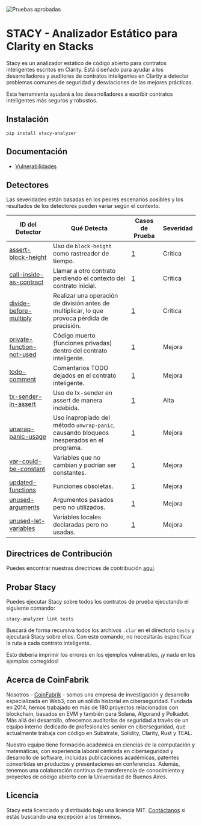 ![Pruebas aprobadas](https://github.com/coinfabrik/stacy/actions/workflows/test.yml/badge.svg)

# STACY - Analizador Estático para Clarity en Stacks

Stacy es un analizador estático de código abierto para contratos inteligentes escritos en Clarity. Está diseñado para ayudar a los desarrolladores y auditores de contratos inteligentes en Clarity a detectar problemas comunes de seguridad y desviaciones de las mejores prácticas.

Esta herramienta ayudará a los desarrolladores a escribir contratos inteligentes más seguros y robustos.

## Instalación

```shell
pip install stacy-analyzer
```

## Documentación

- [Vulnerabilidades](https://github.com/CoinFabrik/stacy/tree/main/docs/vulnerabilities)

## Detectores

Las severidades están basadas en los peores escenarios posibles y los resultados de los detectores pueden variar según el contexto.

| ID del Detector                                                                                                                | Qué Detecta                                                                                                                                                                                               | Casos de Prueba                                                                                                                                                                                                                                          | Severidad   |
|--------------------------------------------------------------------------------------------------------------------------------| --------------------------------------------------------------------------------------------------------------------------------------------------------------------------------------------------------- | -------------------------------------------------------------------------------------------------------------------------------------------------------------------------------------------------------------------------------------------------------- | ----------- |
| [assert-block-height](https://github.com/CoinFabrik/stacy/blob/main/docs/vulnerabilities/1-assert-block-height.md)             | Uso de `block-height` como rastreador de tiempo.                                                                                                                 | [1](https://github.com/CoinFabrik/stacy/tree/main/tests/assert_block_height)                                                                                                                                                                              | Crítica     |
| [call-inside-as-contract](https://github.com/CoinFabrik/stacy/blob/main/docs/vulnerabilities/2-call-inside-as-contract.md)     | Llamar a otro contrato perdiendo el contexto del contrato inicial.                                                                                                 | [1](https://github.com/CoinFabrik/stacy/tree/main/tests/call_inside_as_contract)                                                                                                                                                                         | Crítica     |
| [divide-before-multiply](https://github.com/CoinFabrik/stacy/blob/main/docs/vulnerabilities/3-divide-before-multiply.md)       | Realizar una operación de división antes de multiplicar, lo que provoca pérdida de precisión.                                                                      | [1](https://github.com/CoinFabrik/stacy/tree/main/tests/divide_before_multiply)                                                                                                                                                                          | Crítica     |
| [private-function-not-used](https://github.com/CoinFabrik/stacy/blob/main/docs/vulnerabilities/4-private-function-not-used.md) | Código muerto (funciones privadas) dentro del contrato inteligente.                                                                                               | [1](https://github.com/CoinFabrik/stacy/tree/main/tests/private_function_not_used)                                                                                                                                                                       | Mejora      |
| [todo-comment](https://github.com/CoinFabrik/stacy/blob/main/docs/vulnerabilities/5-todo-comment.md)                          | Comentarios TODO dejados en el contrato inteligente.                                                                                                              | [1](https://github.com/CoinFabrik/stacy/tree/main/tests/todo_comment)                                                                                                                                                                                    | Mejora      |
| [tx-sender-in-assert](https://github.com/CoinFabrik/stacy/blob/main/docs/vulnerabilities/6-tx-sender-in-assert.md)             | Uso de tx-sender en assert de manera indebida.                                                                                                                     | [1](https://github.com/CoinFabrik/stacy/tree/main/tests/tx_sender_in_assert)                                                                                                                                                                             | Alta        |
| [unwrap-panic-usage](https://github.com/CoinFabrik/stacy/blob/main/docs/vulnerabilities/7-unwrap-panic-usage.md)               | Uso inapropiado del método `unwrap-panic`, causando bloqueos inesperados en el programa.                                                                           | [1](https://github.com/CoinFabrik/stacy/tree/main/tests/unwrap_panic_usage)                                                                                                                                                                              | Mejora      |
| [var-could-be-constant](https://github.com/CoinFabrik/stacy/blob/main/docs/vulnerabilities/8-var-could-be-constant.md)         | Variables que no cambian y podrían ser constantes.                                                                                                                | [1](https://github.com/CoinFabrik/stacy/tree/main/tests/var_could_be_constant)                                                                                                                                                                           | Mejora      |
| [updated-functions](https://github.com/CoinFabrik/stacy/blob/main/docs/vulnerabilities/9-updated-functions.md)                 | Funciones obsoletas.                                                                                                                                               | [1](https://github.com/CoinFabrik/stacy/tree/main/tests/updated_functions)                                                                                                                                                                               | Mejora      |
| [unused-arguments](https://github.com/CoinFabrik/stacy/blob/main/docs/vulnerabilities/10-unused-arguments.md)                  | Argumentos pasados pero no utilizados.                                                                                                                             | [1](https://github.com/CoinFabrik/stacy/tree/main/tests/unused_arguments)                                                                                                                                                                                | Mejora      |
| [unused-let-variables](https://github.com/CoinFabrik/stacy/blob/main/docs/vulnerabilities/11-unused-let-variables.md)          | Variables locales declaradas pero no usadas.                                                                                                                       | [1](https://github.com/CoinFabrik/stacy/tree/main/tests/unused_let_variables)                                                                                                                                                                            | Mejora      |

## Directrices de Contribución

Puedes encontrar nuestras directrices de contribución [aquí](https://github.com/CoinFabrik/stacy/tree/main/docs/contribution_guidelines/contribute.md).

## Probar Stacy

Puedes ejecutar Stacy sobre todos los contratos de prueba ejecutando el siguiente comando:

```shell
stacy-analyzer lint tests
```

Buscará de forma recursiva todos los archivos `.clar` en el directorio `tests` y ejecutará Stacy sobre ellos. Con este comando, no necesitarás especificar la ruta a cada contrato inteligente.

Esto debería imprimir los errores en los ejemplos vulnerables, ¡y nada en los ejemplos corregidos!

## Acerca de CoinFabrik

Nosotros - [CoinFabrik](https://www.coinfabrik.com/) - somos una empresa de investigación y desarrollo especializada en Web3, con un sólido historial en ciberseguridad. Fundada en 2014, hemos trabajado en más de 180 proyectos relacionados con blockchain, basados en EVM y también para Solana, Algorand y Polkadot. Más allá del desarrollo, ofrecemos auditorías de seguridad a través de un equipo interno dedicado de profesionales senior en ciberseguridad, que actualmente trabaja con código en Substrate, Solidity, Clarity, Rust y TEAL.

Nuestro equipo tiene formación académica en ciencias de la computación y matemáticas, con experiencia laboral centrada en ciberseguridad y desarrollo de software, incluidas publicaciones académicas, patentes convertidas en productos y presentaciones en conferencias. Además, tenemos una colaboración continua de transferencia de conocimiento y proyectos de código abierto con la Universidad de Buenos Aires.

## Licencia

Stacy está licenciado y distribuido bajo una licencia MIT. [Contáctanos](https://www.coinfabrik.com/) si estás buscando una excepción a los términos.

